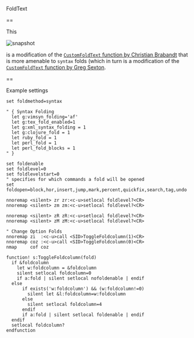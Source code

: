 FoldText

==

This

![snapshot](./snapshot.png)

is a modification of the [`CustomFoldText` function by Christian Brabandt](https://github.com/chrisbra/vim_dotfiles/blob/master/plugin/CustomFoldText.vim) that is more amenable to
`syntax` folds (which in turn is a modification of the [`CustomFoldText` function by Greg Sexton](http://www.gregsexton.org/2011/03/improving-the-text-displayed-in-a-fold).

==

Example settings

```vim
set foldmethod=syntax

" { Syntax Folding
  let g:vimsyn_folding='af'
  let g:tex_fold_enabled=1
  let g:xml_syntax_folding = 1
  let g:clojure_fold = 1
  let ruby_fold = 1
  let perl_fold = 1
  let perl_fold_blocks = 1
" }

set foldenable
set foldlevel=0
set foldlevelstart=0
" specifies for which commands a fold will be opened
set foldopen=block,hor,insert,jump,mark,percent,quickfix,search,tag,undo

nnoremap <silent> zr zr:<c-u>setlocal foldlevel?<CR>
nnoremap <silent> zm zm:<c-u>setlocal foldlevel?<CR>

nnoremap <silent> zR zR:<c-u>setlocal foldlevel?<CR>
nnoremap <silent> zM zM:<c-u>setlocal foldlevel?<CR>

" Change Option Folds
nnoremap zi  :<c-u>call <SID>ToggleFoldcolumn(1)<CR>
nnoremap coz :<c-u>call <SID>ToggleFoldcolumn(0)<CR>
nmap     cof coz

function! s:ToggleFoldcolumn(fold)
  if &foldcolumn
    let w:foldcolumn = &foldcolumn
    silent setlocal foldcolumn=0
    if a:fold | silent setlocal nofoldenable | endif
  else
      if exists('w:foldcolumn') && (w:foldcolumn!=0)
        silent let &l:foldcolumn=w:foldcolumn
      else
        silent setlocal foldcolumn=4
      endif
      if a:fold | silent setlocal foldenable | endif
  endif
  setlocal foldcolumn?
endfunction
```
